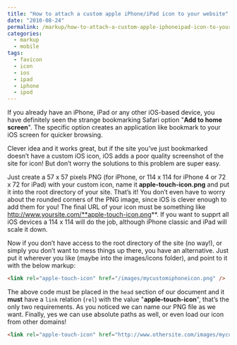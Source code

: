 ```yaml
---
title: "How to attach a custom apple iPhone/iPad icon to your website"
date: "2010-08-24"
permalink: /markup/how-to-attach-a-custom-apple-iphoneipad-icon-to-your-website/
categories:
  - markup
  - mobile
tags:
  - favicon
  - icon
  - ios
  - ipad
  - iphone
  - ipod
---
```


If you already have an iPhone, iPad or any other iOS-based device, you have definitely seen the strange bookmarking Safari option "**Add to home screen**". The specific option creates an application like bookmark to your iOS screen for quicker browsing.

Clever idea and it works great, but if the site you’ve just bookmarked doesn’t have a custom iOS icon, iOS adds a poor quality screenshot of the site for icon! But don’t worry the solutions to this problem are super easy.

Just create a 57 x 57 pixels PNG (for iPhone, or 114 x 114 for iPhone 4 or 72 x 72 for iPad) with your custom icon, name it **apple-touch-icon.png** and put it into the root directory of your site. That’s it! You don’t even have to worry about the rounded corners of the PNG image, since iOS is clever enough to add them for you! The final URL of your icon must be something like http://www.yoursite.com/**apple-touch-icon.png**. If you want to supprt all iOS devices a 114 x 114 will do the job, although iPhone classic and iPad will scale it down.

Now if you don’t have access to the root directory of the site (no way!), or simply you don’t want to mess things up there, you have an alternative. Just put it wherever you like (maybe into the images/icons folder), and point to it with the below markup:

```html
<link rel="apple-touch-icon" href="/images/mycustomiphoneicon.png" />
```

The above code must be placed in the `head` section of our document and it **must** have a `link` relation (`rel`) with the value "**apple-touch-icon**", that’s the only two requirements. As you noticed we can name our PNG file as we want. Finally, yes we can use absolute paths as well, or even load our icon from other domains!

```html
<link rel="apple-touch-icon" href="http://www.othersite.com/images/mycustomiphoneicon.png" />
```
